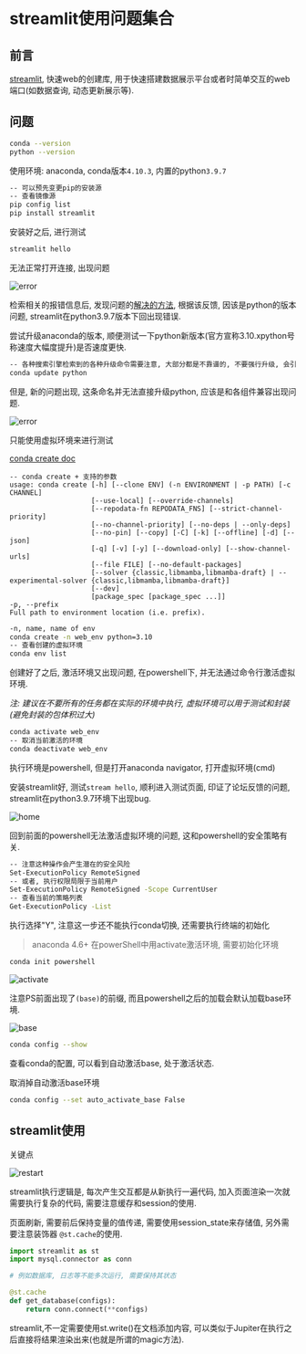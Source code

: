 # streamlit使用问题集合

## 前言

[streamlit](https://pypi.org/project/streamlit/), 快速web的创建库, 用于快速搭建数据展示平台或者时简单交互的web端口(如数据查询, 动态更新展示等).

## 问题

```bash
conda --version
python --version
```

使用环境: anaconda, conda版本`4.10.3`, 内置的python`3.9.7`

```bash
-- 可以预先变更pip的安装源
-- 查看镜像源
pip config list
pip install streamlit
```

安装好之后, 进行测试

```bash
streamlit hello
```

无法正常打开连接, 出现问题

![error](https://p0.meituan.net/csc/4561e6b05323ebef6f46bc54e869dbf435439.png)

检索相关的报错信息后, 发现问题的[解决的方法](https://discuss.streamlit.io/t/streamlit-hello-typeerror-protocols-cannot-be-instantiated/29947/6), 根据该反馈, 因该是python的版本问题, streamlit在python3.9.7版本下回出现错误.

尝试升级anaconda的版本, 顺便测试一下python新版本(官方宣称3.10.xpython号称速度大幅度提升)是否速度更快.

```bash
-- 各种搜索引擎检索到的各种升级命令需要注意, 大部分都是不靠谱的, 不要强行升级, 会引发很多问题
conda update python
```

但是, 新的问题出现, 这条命名并无法直接升级python, 应该是和各组件兼容出现问题.

![error](https://p0.meituan.net/dpplatform/1dde3d2290d1236e6da9143456b003f137178.png)

只能使用虚拟环境来进行测试

[conda create doc](https://docs.conda.io/projects/conda/en/latest/commands/create.html)

```text
-- conda create + 支持的参数
usage: conda create [-h] [--clone ENV] (-n ENVIRONMENT | -p PATH) [-c CHANNEL]
                    [--use-local] [--override-channels]
                    [--repodata-fn REPODATA_FNS] [--strict-channel-priority]
                    [--no-channel-priority] [--no-deps | --only-deps]
                    [--no-pin] [--copy] [-C] [-k] [--offline] [-d] [--json]
                    [-q] [-v] [-y] [--download-only] [--show-channel-urls]
                    [--file FILE] [--no-default-packages]
                    [--solver {classic,libmamba,libmamba-draft} | --experimental-solver {classic,libmamba,libmamba-draft}]
                    [--dev]
                    [package_spec [package_spec ...]]
-p, --prefix
Full path to environment location (i.e. prefix).
```

```bash
-n, name, name of env
conda create -n web_env python=3.10
-- 查看创建的虚拟环境
conda env list
```

创建好了之后, 激活环境又出现问题, 在powershell下, 并无法通过命令行激活虚拟环境.

*注: 建议在不要所有的任务都在实际的环境中执行, 虚拟环境可以用于测试和封装(避免封装的包体积过大)*

```bash
conda activate web_env
-- 取消当前激活的环境
conda deactivate web_env
```

执行环境是powershell, 但是打开anaconda navigator, 打开虚拟环境(cmd)

安装streamlit好, 测试`stream hello`, 顺利进入测试页面, 印证了论坛反馈的问题, streamlit在python3.9.7环境下出现bug.

![home](https://p0.meituan.net/dpplatform/305ce8b5f0e62f97650fe37b2871d26250947.png)

回到前面的powershell无法激活虚拟环境的问题, 这和powershell的安全策略有关.

```bash
-- 注意这种操作会产生潜在的安全风险
Set-ExecutionPolicy RemoteSigned
-- 或者, 执行权限局限于当前用户
Set-ExecutionPolicy RemoteSigned -Scope CurrentUser
-- 查看当前的策略列表
Get-ExecutionPolicy -List
```

执行选择"Y", 注意这一步还不能执行conda切换, 还需要执行终端的初始化

> anaconda 4.6+ 在powerShell中用activate激活环境, 需要初始化环境

```bash
conda init powershell
```

![activate](https://p0.meituan.net/csc/6ee66e8a2b4bf6f0b3f42378f0899cef7353.png)

注意PS前面出现了`(base)`的前缀, 而且powershell之后的加载会默认加载base环境.

![base](https://p0.meituan.net/dpplatform/77678ecbff53dcca308d682a2caa981716554.png)

```bash
conda config --show
```

查看conda的配置, 可以看到自动激活base, 处于激活状态.

取消掉自动激活base环境

```bash
conda config --set auto_activate_base False
```

## streamlit使用

关键点

![restart](https://p0.meituan.net/dpplatform/cf7e0caada5925ab4f016556ecc61d5f100088.png)

streamlit执行逻辑是, 每次产生交互都是从新执行一遍代码, 加入页面渲染一次就需要执行复杂的代码, 需要注意缓存和session的使用.

页面刷新, 需要前后保持变量的值传递, 需要使用session_state来存储值, 另外需要注意装饰器 `@st.cache`的使用.

```python
import streamlit as st
import mysql.connector as conn

# 例如数据库, 日志等不能多次运行, 需要保持其状态

@st.cache
def get_database(configs):
    return conn.connect(**configs)
```

streamlit,不一定需要使用st.write()在文档添加内容, 可以类似于Jupiter在执行之后直接将结果渲染出来(也就是所谓的magic方法).

